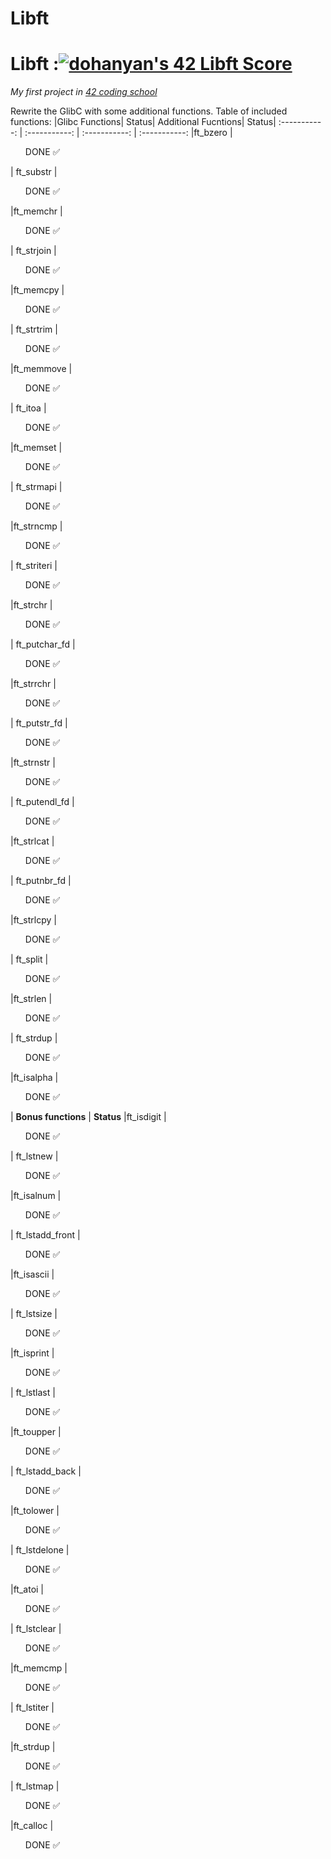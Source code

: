 # Libft

# Libft :[![dohanyan's 42 Libft Score](https://badge42.vercel.app/api/v2/cldiw2g0k01220fl8ferid3xf/project/2935127)](https://github.com/JaeSeoKim/badge42)
*My first project in [42 coding school](https://42.fr/en/homepage/)*

Rewrite the GlibC with some additional functions.
Table of included functions:
|Glibc Functions| Status| Additional Fucntions| Status|
:-----------: | :-----------: | :-----------: | :-----------: 
|ft_bzero     | <ul> DONE :white_check_mark:</ul>| ft_substr       | <ul> DONE :white_check_mark:</ul>
|ft_memchr	  | <ul> DONE :white_check_mark:</ul> | ft_strjoin      | <ul> DONE :white_check_mark:</ul>
|ft_memcpy		| <ul> DONE :white_check_mark:</ul> | ft_strtrim      | <ul> DONE :white_check_mark:</ul>
|ft_memmove		| <ul> DONE :white_check_mark:</ul> | ft_itoa         | <ul> DONE :white_check_mark:</ul>
|ft_memset		| <ul> DONE :white_check_mark:</ul> | ft_strmapi      | <ul> DONE :white_check_mark:</ul>
|ft_strncmp		| <ul> DONE :white_check_mark:</ul> | ft_striteri     | <ul> DONE :white_check_mark:</ul>
|ft_strchr		| <ul> DONE :white_check_mark:</ul> | ft_putchar_fd   | <ul> DONE :white_check_mark:</ul>
|ft_strrchr		| <ul> DONE :white_check_mark:</ul> |	ft_putstr_fd    | <ul> DONE :white_check_mark:</ul>
|ft_strnstr		| <ul> DONE :white_check_mark:</ul> | ft_putendl_fd   | <ul> DONE :white_check_mark:</ul>
|ft_strlcat		| <ul> DONE :white_check_mark:</ul> | ft_putnbr_fd    | <ul> DONE :white_check_mark:</ul>
|ft_strlcpy 	| <ul> DONE :white_check_mark:</ul> | ft_split        | <ul> DONE :white_check_mark:</ul>
|ft_strlen	  | <ul> DONE :white_check_mark:</ul> | ft_strdup       | <ul> DONE :white_check_mark:</ul>
|ft_isalpha	  | <ul> DONE :white_check_mark:</ul> | **Bonus functions**  | **Status**
|ft_isdigit   | <ul> DONE :white_check_mark:</ul> | ft_lstnew       | <ul> DONE :white_check_mark:</ul>
|ft_isalnum	  | <ul> DONE :white_check_mark:</ul> | ft_lstadd_front | <ul> DONE :white_check_mark:</ul>
|ft_isascii	  | <ul> DONE :white_check_mark:</ul> | ft_lstsize      | <ul> DONE :white_check_mark:</ul>
|ft_isprint	  | <ul> DONE :white_check_mark:</ul> | ft_lstlast      | <ul> DONE :white_check_mark:</ul>
|ft_toupper		| <ul> DONE :white_check_mark:</ul> | ft_lstadd_back  | <ul> DONE :white_check_mark:</ul>
|ft_tolower	  | <ul> DONE :white_check_mark:</ul> | ft_lstdelone    | <ul> DONE :white_check_mark:</ul>
|ft_atoi	    | <ul> DONE :white_check_mark:</ul> | ft_lstclear     | <ul> DONE :white_check_mark:</ul>
|ft_memcmp	  | <ul> DONE :white_check_mark:</ul> | ft_lstiter      | <ul> DONE :white_check_mark:</ul>
|ft_strdup	  | <ul> DONE :white_check_mark:</ul> | ft_lstmap       | <ul> DONE :white_check_mark:</ul>
|ft_calloc    | <ul>  DONE :white_check_mark:</ul>
